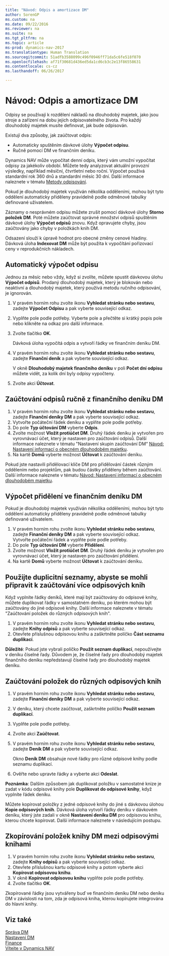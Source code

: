 ```yaml
---
title: "Návod: Odpis a amortizace DM"
author: SorenGP
ms.custom: na
ms.date: 09/22/2016
ms.reviewer: na
ms.suite: na
ms.tgt_pltfrm: na
ms.topic: article
ms-prod: dynamics-nav-2017
ms.translationtype: Human Translation
ms.sourcegitcommit: 51adfb3588099c496f0946ff71da5c6fe518f070
ms.openlocfilehash: af71f30681d436ed5da1cd6cb3c2e13f86558631
ms.contentlocale: cs-cz
ms.lasthandoff: 06/26/2017

---
```


# <a name="how-to-depreciate-or-amortize-fixed-assets"></a>Návod: Odpis a amortizace DM
Odpisy se používají k rozdělení nákladů na dlouhodobý majetek, jako jsou stroje a zařízení na dobu jejich odpisovatelného života. Pro každý dlouhodobý majetek musíte definovat, jak bude odpisován.  

 Existují dva způsoby, jak zaúčtovat odpis:
- Automaticky spuštěním dávkové úlohy **Výpočet odpisu**.
- Ručně pomocí DM ve finančním deníku.  

Dynamics NAV může vypočítat denní odpis, který vám umožní vypočítat odpisy za jakékoliv období. Můžete tedy analyzovat aktuální provozní výsledky, například měsíční, čtvrtletní nebo roční. Výpočet používá standardní rok 360 dnů a standardní měsíc 30 dní. Další informace naleznete v tématu [Metody odpisování](fa-depreciation-methods.md).

Pokud je dlouhodobý majetek využíván několika odděleními, mohou být tyto oddělení automaticky přiděleny pravidelně podle odměnové tabulky definované uživatelem.  

Záznamy o nesprávném odpisu můžete zrušit pomocí dávkové úlohy **Storno položek DM**. Poté můžete zaúčtovat správné množství odpisů spuštěním dávkové úlohy **Výpočet odpisů** znovu. Když opravujete chyby, jsou zaúčtovány jako chyby v položkách knih DM.  

Odsazení slouží k úpravě hodnot pro obecné změny cenové hladiny. Dávková úloha **Indexovat DM** může být použita k vypočítání pořizovací ceny v reprodukčních nákladech.  

## <a name="to-calculate-a-depreciation-automatically"></a>Automatický výpočet odpisu
Jednou za měsíc nebo vždy, když si zvolíte, můžete spustit dávkovou úlohu **Výpočet odpisů**. Prodaný dlouhodobý majetek, který je blokován nebo neaktivní a dlouhodobý majetek, který používá metodu ručního odpisování, je ignorován.    

1. V pravém horním rohu zvolte ikonu **Vyhledat stránku nebo sestavu**, zadejte **Výpočet Odpisu** a pak vyberte související odkaz.  
2. Vyplňte pole podle potřeby. Vyberte pole a přečtěte si krátký popis pole nebo klikněte na odkaz pro další informace.
3. Zvolte tlačítko **OK**.  

    Dávková úloha vypočítá odpis a vytvoří řádky ve finančním deníku DM.  
4. V pravém horním rohu zvolte ikonu **Vyhledat stránku nebo sestavu**, zadejte **Finanční deník** a pak vyberte související odkaz.

    V okně **Dlouhodobý majetek finančního deníku** v poli **Počet dní odpisu** můžete vidět, za kolik dní byly odpisy vypočteny.  
5. Zvolte akci **Účtovat**.

## <a name="to-post-a-depreciation-manually-from-the-fixed-asset-gl-journal"></a>Zaúčtování odpisů ručně z finančního deníku DM
1. V pravém horním rohu zvolte ikonu **Vyhledat stránku nebo sestavu**, zadejte **Finanční deníky DM** a pak vyberte související odkaz.  
2. Vytvořte počáteční řádek deníku a vyplňte pole podle potřeby.
3. Do pole **Typ účtování DM** vyberte **Odpis**.
4. Zvolte možnost **Vložit protiúčet DM**. Druhý řádek deníku je vytvořen pro vyrovnávací účet, který je nastaven pro zaúčtování odpisů. Další informace naleznete v tématu "Nastavení skupin zaúčtování DM“ [Návod: Nastavení informací o obecném dlouhodobém majetku](fa-how-setup-general.md).
5. Na kartě **Domů** vyberte možnost **Účtovat** k zaúčtování deníku.

Pokud jste nastavili přidělovací klíče DM pro přidělování částek různým oddělením nebo projektům, pak budou částky přiděleny během zaúčtování. Další informace naleznete v tématu [Návod: Nastavení informací o obecném dlouhodobém majetku](fa-how-setup-general.md).

## <a name="to-calculate-allocations-in-the-fixed-asset-gl-journal"></a>Výpočet přidělení ve finančním deníku DM
Pokud je dlouhodobý majetek využíván několika odděleními, mohou být tyto oddělení automaticky přiděleny pravidelně podle odměnové tabulky definované uživatelem.  

1. V pravém horním rohu zvolte ikonu **Vyhledat stránku nebo sestavu**, zadejte **Finanční deníky DM** a pak vyberte související odkaz.   
Vytvořte počáteční řádek a vyplňte pole podle potřeby.
3. Do pole **Typ účtování DM** vyberte **Přidělení**.
4. Zvolte možnost **Vložit protiúčet** **DM**. Druhý řádek deníku je vytvořen pro vyrovnávací účet, který je nastaven pro zaúčtování přidělení.
5. Na kartě **Domů** vyberte možnost **Účtovat** k zaúčtování deníku.

## <a name="use-duplication-lists-to-prepare-to-post-to-multiple-depreciation-books"></a>Použijte duplicitní seznamy, abyste se mohli připravit k zaúčtování více odpisových knih  
Když vyplníte řádky deníků, které mají být zaúčtovány do odpisové knihy, můžete duplikovat řádky v samostatném deníku, po kterém mohou být zaúčtovány do jiné odpisové knihy. Další informace naleznete v tématu "Zaúčtování položek do různých odpisových knih".

1. V pravém horním rohu zvolte ikonu **Vyhledat stránku nebo sestavu**, zadejte **Knihy odpisů** a pak vyberte související odkaz.  
2. Otevřete příslušnou odpisovou knihu a zaškrtněte políčko **Část seznamu duplikací**.  

**Důležité**: Pokud jste vybrali políčko **Použít seznam duplikací**, nepoužívejte v deníku číselné řady. Důvodem je, že číselné řady pro dlouhodobý majetek finančního deníku nepředstavují číselné řady pro dlouhodobý majetek deníku.

## <a name="to-post-entries-to-different-depreciation-books"></a>Zaúčtování položek do různých odpisových knih  
1. V pravém horním rohu zvolte ikonu **Vyhledat stránku nebo sestavu**, zadejte **Finanční deníky DM** a pak vyberte související odkaz.
2. V deníku, který chcete zaúčtovat, zaškrtněte políčko **Použít seznam duplikací**.
3. Vyplňte pole podle potřeby.
4. Zvolte akci **Zaúčtovat**.
5. V pravém horním rohu zvolte ikonu **Vyhledat stránku nebo sestavu**, zadejte **Deník DM** a pak vyberte související odkaz.

    Okno **Deník DM** obsahuje nové řádky pro různé odpisové knihy podle seznamu duplikací.   

6. Ověřte nebo upravte řádky a vyberte akci **Odeslat**.

**Poznámka**: Dalším způsobem jak duplikovat položku v samostatné knize je zadat v kódu odpisové knihy pole **Duplikovat do odpisové knihy**, když vyplníte řádek deníku.

Můžete kopírovat položky z jedné odpisové knihy do jiné s dávkovou úlohou **Kopie odpisových knih**. Dávková úloha vytvoří řádky deníku v dávkovém deníku, který jste zadali v okně **Nastavení deníku DM** pro odpisovou knihu, kterou chcete kopírovat. Další informace naleznete v následujícím postupu.

## <a name="to-copy-fixed-asset-ledger-entries-between-depreciation-books"></a>Zkopírování položek knihy DM mezi odpisovými knihami  
1. V pravém horním rohu zvolte ikonu **Vyhledat stránku nebo sestavu**, zadejte **Knihy odpisů** a pak vyberte související odkaz.
2. Otevřete příslušnou kartu odpisové knihy a potom vyberte akci **Kopírovat odpisovou knihu**.  
3. V okně **Kopírovat odpisovou knihu** vyplňte pole podle potřeby.  
4. Zvolte tlačítko **OK**.  

Zkopírované řádky jsou vytvářeny buď ve finančním deníku DM nebo deníku DM v závislosti na tom, zda je odpisová kniha, kterou kopírujete integrována do hlavní knihy.

## <a name="see-also"></a>Viz také
[Správa DM](fa-manage.md)  
[Nastavení DM](fa-setup.md)  
[Finance](finance-setup.md)  
[Vítejte v Dynamics NAV](across-get-started.md)

